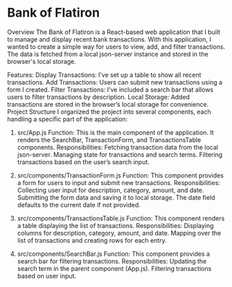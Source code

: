 # Bank of Flatiron
Overview
The Bank of Flatiron is a React-based web application that I built to manage and display recent bank transactions. With this application, I wanted to create a simple way for users to view, add, and filter transactions. The data is fetched from a local json-server instance and stored in the browser's local storage.

Features:
Display Transactions: I’ve set up a table to show all recent transactions.
Add Transactions: Users can submit new transactions using a form I created.
Filter Transactions: I’ve included a search bar that allows users to filter transactions by description.
Local Storage: Added transactions are stored in the browser’s local storage for convenience.
Project Structure
I organized the project into several components, each handling a specific part of the application:

1. src/App.js
Function: This is the main component of the application. It renders the SearchBar, TransactionForm, and TransactionsTable components.
Responsibilities:
Fetching transaction data from the local json-server.
Managing state for transactions and search terms.
Filtering transactions based on the user’s search input.

2. src/components/TransactionForm.js
Function: This component provides a form for users to input and submit new transactions.
Responsibilities:
Collecting user input for description, category, amount, and date.
Submitting the form data and saving it to local storage.
The date field defaults to the current date if not provided.

3. src/components/TransactionsTable.js
Function: This component renders a table displaying the list of transactions.
Responsibilities:
Displaying columns for description, category, amount, and date.
Mapping over the list of transactions and creating rows for each entry.

4. src/components/SearchBar.js
Function: This component provides a search bar for filtering transactions.
Responsibilities:
Updating the search term in the parent component (App.js).
Filtering transactions based on user input.
